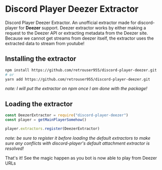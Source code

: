# Discord Player Deezer Extractor

Discord Player Deezer Extractor. An unofficial extractor made for discord-player for **Deezer** support. Deezer extractor works by either making a request to the Deezer API or extracting metadata from the Deezer site. Because we cannot get streams from deezer itself, the extractor uses the extracted data to stream from youtube!

## Installing the extractor

```bash
npm install https://github.com/retrouser955/discord-player-deezer.git
# or
yarn add https://github.com/retrouser955/discord-player-deezer.git
```

*note: I will put the extractor on npm once I am done with the package!*

## Loading the extractor

```js
const DeezerExtractor = require("discord-player-deezer")
const player = getMainPlayerSomehow()

player.extractors.register(DeezerExtractor)
```

*note: be sure to register it before loading the default extractors to make sure any conflicts with discord-player's default attachment extractor is resolved!*

That's it! See the magic happen as you bot is now able to play from Deezer URLs